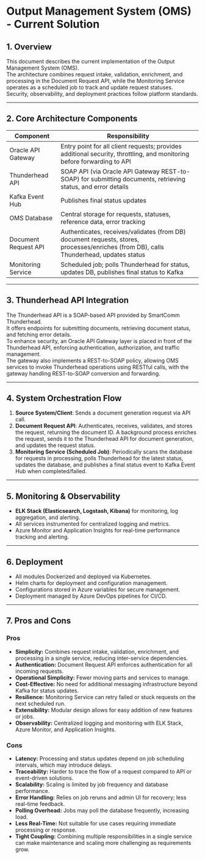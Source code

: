 # Output Management System (OMS) - Current Solution

## 1. Overview
This document describes the current implementation of the Output Management System (OMS). <br/>
The architecture combines request intake, validation, enrichment, and processing in the Document Request API, while the Monitoring Service operates as a scheduled job to track and update request statuses. <br/>
Security, observability, and deployment practices follow platform standards.

---

## 2. Core Architecture Components

| Component            | Responsibility                                                                                                                         |
|----------------------|----------------------------------------------------------------------------------------------------------------------------------------|
| Oracle API Gateway   | Entry point for all client requests; provides additional security, throttling, and monitoring before forwarding to API                 |
| Thunderhead API      | SOAP API (via Oracle API Gateway REST-to-SOAP) for submitting documents, retrieving status, and error details                          |
| Kafka Event Hub      | Publishes final status updates                                                                                                         |
| OMS Database         | Central storage for requests, statuses, reference data, error tracking                                                                 |
| Document Request API | Authenticates, receives/validates (from DB) document requests, stores, processes/enriches (from DB), calls Thunderhead, updates status |
| Monitoring Service   | Scheduled job; polls Thunderhead for status, updates DB, publishes final status to Kafka                                               |

---

## 3. Thunderhead API Integration
The Thunderhead API is a SOAP-based API provided by SmartComm Thunderhead. <br/>
It offers endpoints for submitting documents, retrieving document status, and fetching error details. <br/>
To enhance security, an Oracle API Gateway layer is placed in front of the Thunderhead API, enforcing authentication, authorization, and traffic management. <br/>
The gateway also implements a REST-to-SOAP policy, allowing OMS services to invoke Thunderhead operations using RESTful calls, with the gateway handling REST-to-SOAP conversion and forwarding.

---

## 4. System Orchestration Flow
1. **Source System/Client**: Sends a document generation request via API call.
2. **Document Request API**: Authenticates, receives, validates, and stores the request, returning the document ID. A background process enriches the request, sends it to the Thunderhead API for document generation, and updates the request status.
3. **Monitoring Service (Scheduled Job)**: Periodically scans the database for requests in processing, polls Thunderhead for the latest status, updates the database, and publishes a final status event to Kafka Event Hub when completed/failed.

---

## 5. Monitoring & Observability
- **ELK Stack (Elasticsearch, Logstash, Kibana)** for monitoring, log aggregation, and alerting.
- All services instrumented for centralized logging and metrics.
- Azure Monitor and Application Insights for real-time performance tracking and alerting.

---

## 6. Deployment
- All modules Dockerized and deployed via Kubernetes.
- Helm charts for deployment and configuration management.
- Configurations stored in Azure variables for secure management.
- Deployment managed by Azure DevOps pipelines for CI/CD.

---

## 7. Pros and Cons

### Pros
- **Simplicity:** Combines request intake, validation, enrichment, and processing in a single service, reducing inter-service dependencies.
- **Authentication:** Document Request API enforces authentication for all incoming requests.
- **Operational Simplicity:** Fewer moving parts and services to manage.
- **Cost-Effective:** No need for additional messaging infrastructure beyond Kafka for status updates.
- **Resilience:** Monitoring Service can retry failed or stuck requests on the next scheduled run.
- **Extensibility:** Modular design allows for easy addition of new features or jobs.
- **Observability:** Centralized logging and monitoring with ELK Stack, Azure Monitor, and Application Insights.

### Cons
- **Latency:** Processing and status updates depend on job scheduling intervals, which may introduce delays.
- **Traceability:** Harder to trace the flow of a request compared to API or event-driven solutions.
- **Scalability:** Scaling is limited by job frequency and database performance.
- **Error Handling:** Relies on job reruns and admin UI for recovery; less real-time feedback.
- **Polling Overhead:** Jobs may poll the database frequently, increasing load.
- **Less Real-Time:** Not suitable for use cases requiring immediate processing or response.
- **Tight Coupling:** Combining multiple responsibilities in a single service can make maintenance and scaling more challenging as requirements grow.

